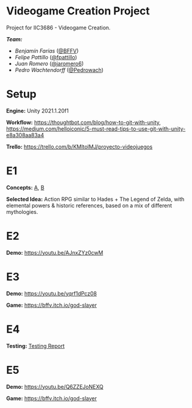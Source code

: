 # Videogame Creation Project
Project for IIC3686 - Videogame Creation.

***Team:***
- *Benjamín Farías* ([@BFFV](https://github.com/BFFV))
- *Felipe Pattillo* ([@fpattillo](https://github.com/fpattillo))
- *Juan Romero* ([@jaromero6](https://github.com/jaromero6))
- *Pedro Wachtendorff* ([@Pedrowach](https://github.com/Pedrowach))

# Setup

**Engine:** Unity 2021.1.20f1

**Workflow:** https://thoughtbot.com/blog/how-to-git-with-unity, https://medium.com/helloiconic/5-must-read-tips-to-use-git-with-unity-e8a308aa83a4

**Trello:** https://trello.com/b/KMltolMJ/proyecto-videojuegos

# E1

**Concepts:** [A](./docs/ConceptsA.pdf), [B](./docs/ConceptsB.pdf)

**Selected Idea:** Action RPG similar to Hades + The Legend of Zelda, with elemental powers & historic references, based on a mix of different mythologies.

# E2

**Demo:** https://youtu.be/AJnxZYz0cwM

# E3

**Demo:** https://youtu.be/yqrf1dPcz08

**Game:** https://bffv.itch.io/god-slayer

# E4

**Testing:** [Testing Report](./docs/Testing.pdf)

# E5

**Demo:** https://youtu.be/Q6ZZEJoNEXQ

**Game:** https://bffv.itch.io/god-slayer
